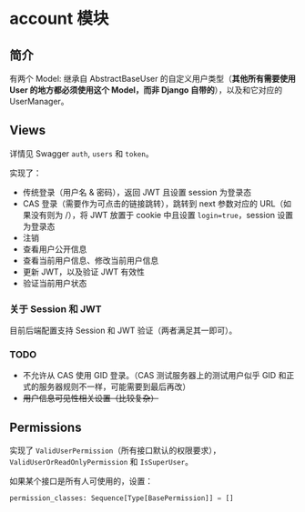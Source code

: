 # account 模块

## 简介

有两个 Model: 继承自 AbstractBaseUser 的自定义用户类型（**其他所有需要使用 User 的地方都必须使用这个 Model，而非 Django 自带的**），以及和它对应的 UserManager。

## Views

详情见 Swagger `auth`, `users` 和 `token`。

实现了：

- 传统登录（用户名 & 密码），返回 JWT 且设置 session 为登录态
- CAS 登录（需要作为可点击的链接跳转），跳转到 next 参数对应的 URL（如果没有则为 /），将 JWT 放置于 cookie 中且设置 `login=true`，session 设置为登录态
- 注销
- 查看用户公开信息
- 查看当前用户信息、修改当前用户信息
- 更新 JWT，以及验证 JWT 有效性
- 验证当前用户状态

### 关于 Session 和 JWT

目前后端配置支持 Session 和 JWT 验证（两者满足其一即可）。

### TODO

- 不允许从 CAS 使用 GID 登录。（CAS 测试服务器上的测试用户似乎 GID 和正式的服务器规则不一样，可能需要到最后再改）
- ~~用户信息可见性相关设置（比较复杂）~~

## Permissions

实现了 `ValidUserPermission`（所有接口默认的权限要求），`ValidUserOrReadOnlyPermission` 和 `IsSuperUser`。

如果某个接口是所有人可使用的，设置：

```python
permission_classes: Sequence[Type[BasePermission]] = []
```
